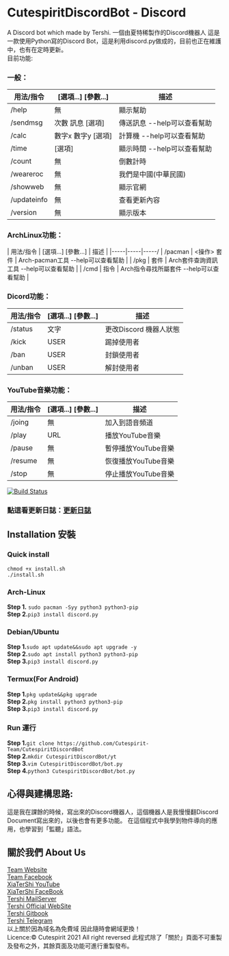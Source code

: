 # CutespiritDiscordBot - Discord
A Discord bot which made by Tershi. 一個由夏特稀製作的Discord機器人
這是一款使用Python寫的Discord Bot，這是利用discord.py做成的，目前也正在維護中，也有在定時更新。<br>
目前功能:<br>
### 一般：
| 用法/指令 | [選項...] [參數...] | 描述 |
|-----|-----|-----|
| /help | 無 | 顯示幫助 |
| /sendmsg | 次數 訊息 [選項] | 傳送訊息 --help可以查看幫助 |
| /calc | 數字x 數字y [選項] | 計算機 --help可以查看幫助 |
| /time | [選項] | 顯示時間 --help可以查看幫助 |
| /count | 無 | 倒數計時 |
| /weareroc | 無 | 我們是中國(中華民國) |
| /showweb | 無 |顯示官網 |
| /updateinfo | 無 | 查看更新內容 |
| /version | 無 | 顯示版本 |

### ArchLinux功能：
| 用法/指令 | [選項...] [參數...] | 描述 |
|-----|-----|-----/
| /pacman | <操作> 套件 | Arch-pacman工具 --help可以查看幫助 |
| /pkg | 套件 | Arch套件查詢資訊工具 --help可以查看幫助 |
| /cmd | 指令 | Arch指令尋找所屬套件 --help可以查看幫助 |

### Dicord功能：
| 用法/指令 | [選項...] [參數...] | 描述 |
|-----|-----|------|
| /status | 文字 | 更改Discord 機器人狀態 |
| /kick | USER | 踢掉使用者 |
| /ban | USER | 封鎖使用者 |
| /unban | USER | 解封使用者 |

### YouTube音樂功能：
| 用法/指令 | [選項...] [參數...] | 描述 |
|-----|-----|-----|
| /joing | 無 | 加入到語音頻道 |
| /play | URL | 播放YouTube音樂 |
| /pause | 無 | 暫停播放YouTube音樂 |
| /resume | 無 | 恢復播放YouTube音樂 |
| /stop | 無 | 停止播放YouTube音樂 |

[![Build Status](http://img.shields.io/travis/badges/badgerbadgerbadger.svg?style=flat-square)](https://travis-ci.org/badges/badgerbadgerbadger)

### 點這看更新日誌：[更新日誌](/updateInfo.md)

## Installation 安裝<br>
### **Quick install**
``chmod +x install.sh``<br>
``./install.sh``

### **Arch-Linux**<br>
**Step 1.** ``sudo pacman -Syy python3 python3-pip`` <br>
**Step 2.**``pip3 install discord.py``<br>

### **Debian/Ubuntu**<br>
**Step 1.**``sudo apt update&&sudo apt upgrade -y``<br>
**Step 2.**``sudo apt install python3 python3-pip``<br>
**Step 3.**``pip3 install discord.py``<br>

### **Termux(For Android)**<br>
**Step 1.**``pkg update&&pkg upgrade``<br>
**Step 2.**``pkg install python3 python3-pip``<br>
**Step 3.**``pip3 install discord.py``<br>

### Run 運行
**Step 1.**``git clone https://github.com/Cutespirit-Team/CutespiritDiscordBot``<br>
**Step 2.**``mkdir CutespiritDiscordBot/yt``<br>
**Step 3.**``vim CutespiritDiscordBot/bot.py``<br>
**Step 4.**``python3 CutespiritDiscordBot/bot.py``<br>

## 心得與建構思路:
這是我在課餘的時候，寫出來的Discord機器人，這個機器人是我慢慢翻Discord Document寫出來的，以後也會有更多功能。
在這個程式中我學到物件導向的應用，也學習到「監聽」語法。

## 關於我們 About Us

[Team Website](www.tershi.ml) <br>
[Team Facebook](https://www.facebook.com/cutespirit05428/) <br>
[XiaTerShi YouTube](https://www.youtube.com/channel/UCPdpFDFOp3sPbZhRkaQVaQA) <br>
[XiaTerShi FaceBook](https://www.facebook.com/Tershi25648) <br>
[Tershi MailServer](https://mail.tershi.ml) <br>
[Tershi Official WebSite](https://cutespirit.tershi.ml) <br>
[Tershi Gitbook](https://gitbook.tershi.ml) <br>
[Tershi Telegram](https://t.me/TershiXia) <br>
以上關於因為域名為免費域 因此隨時會網域更換！ <br>
Licence:© Cutespirit 2021 All right reversed 此程式除了「關於」頁面不可重製及發布之外，其餘頁面及功能可進行重製發布。
